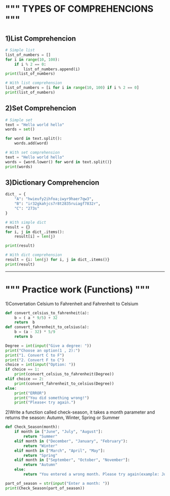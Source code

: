 #                                                                """ TYPES OF COMPREHENCIONS """
## 1)List Comprehencion

```python
# Simple list
list_of_numbers = []
for i in range(10, 100):
    if i % 2 == 0:
        list_of_numbers.append(i)
print(list_of_numbers)

# With list comprehension
list_of_numbers = [i for i in range(10, 100) if i % 2 == 0]
print(list_of_numbers)
```
## 2)Set Comprehencion

```python
# Simple set
text = "Hello world hello"
words = set()

for word in text.split():
    words.add(word)

# With set comprehension
text = "Hello world hello"
words = {word.lower() for word in text.split()}
print(words)
```

## 3)Dictionary Comprehencion

```python
dict_ = {
    "A": "hwieufy2ihfoa;iwyr9haer7qw3",
    "B": "ir32gkahjcs7r8t2835ruiagf7832r",
    "C": "273s"
}

# With simple dict
result = {}
for i, j in dict_.items():
    result[i] = len(j)

print(result)

# With dict comprehension
result = {i: len(j) for i, j in dict_.items()}
print(result)
```
_______________________________________________________________
#                                                                """ Practice work (Functions) """
1)Convertation Celsium to Fahrenheit and Fahrenheit to Celsium
```python
def convert_celsius_to_fahrenheit(a):
    b = ( a * 9/5) + 32
    return  b
def convert_fahrenheit_to_celsius(a):
    b = (a - 32) * 5/9
    return b

Degree = int(input("Give a degree: "))
print("Choose an option(1 , 2):")
print("1. Convert C to F")
print("2. Convert F to C")
choice = int(input("Option: "))
if choice == 1:
    print(convert_celsius_to_fahrenheit(Degree))
elif choice == 2:
    print(convert_fahrenheit_to_celsius(Degree))
else:
    print("ERROR")
    print("You did something wrong!")
    print("Please< try again.")
```
2)Write a function called check-season, it takes a month parameter and returns the season: Autumn, Winter, Spring or Summer
```python
def Check_Season(month):
    if month in ["June", "July", "August"]:
        return "Summer"
    elif month in ("December", "January", "February"):
        return "Winter"
    elif month in ["March", "April", "May"]:
        return "Spring"
    elif month in ["September", "October", "November"]:
        return "Autumn"
    else:
        return "You entered a wrong month. Please try again(example: June)"

part_of_season = str(input("Enter a month: "))
print(Check_Season(part_of_season))
```
